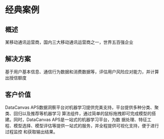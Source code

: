 # 经典案例
## 概述
某移动通讯运营商，国内三大移动通讯运营商之一，世界五百强企业
## 解决方案
基于用户基本信息、通信行为数据和消费数据等，评估用户风险应对能力，并计算出授信额度
## 客户价值
DataCanvas APS数据洞察平台对机器学习提供完美支持，平台提供多种分类、聚类、回归以及推荐等机器学习 算法组件，通过简单的鼠标拖拽即可完成模型的搭建。同时，DataCanvas APS是一站式的机器学习平台，为数 据处理、特征工程、模型选择、模型评估等提供一站式的服务，并全程提供可视化支持，便于进行过程监控 和获取输出结果。